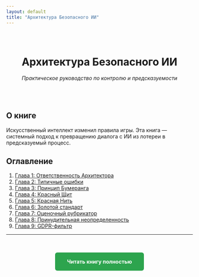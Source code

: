```yaml
---
layout: default
title: "Архитектура Безопасного ИИ"
---
```


<div style="text-align: center; margin: 5rem 0;">
  <h1>Архитектура Безопасного ИИ</h1>
  <p><em>Практическое руководство по контролю и предсказуемости</em></p>
</div>

## О книге

Искусственный интеллект изменил правила игры. Эта книга — системный подход к превращению диалога с ИИ из лотереи в предсказуемый процесс.

## Оглавление

1. [Глава 1: Ответственность Архитектора](book.html)
2. [Глава 2: Типичные ошибки](book.html#глава-2-типичные-ошибки)
3. [Глава 3: Принцип Бумеранга](book.html#глава-3-принцип-бумеранга)
4. [Глава 4: Красный Щит](book.html#глава-4-красный-щит)
5. [Глава 5: Красная Нить](book.html#глава-5-красная-нить)
6. [Глава 6: Золотой стандарт](book.html#глава-6-золотой-стандарт)
7. [Глава 7: Оценочный рубрикатор](book.html#глава-7-оценочный-рубрикатор)
8. [Глава 8: Принудительная неопределенность](book.html#глава-8-принудительная-неопределенность)
9. [Глава 9: GDPR-фильтр](book.html#глава-9-gdpr-фильтр)

---

<div style="text-align: center; margin-top: 4rem;">
  <a href="book.html" style="background: #2da44e; color: white; padding: 1rem 2rem; text-decoration: none; border-radius: 6px; font-weight: bold;">Читать книгу полностью</a>
</div>
